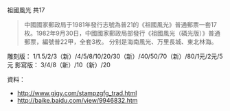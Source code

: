 祖國風光 共17

>中國國家郵政局于1981年發行志號為普21的《祖國風光》普通郵票一套17枚。1982年9月30日，中國國家郵政局部發行《祖國風光（磷光版）》普通郵票，編號普22甲，全套3枚。 分别是海南風光、万里長城、東北林海。

雕刻版：
1/1.5/2/3（新）/4/5/8/10/20/30（新）/40/50/70（新）/80/1元/2元/5元
影寫版：
3/4/8（新）/10（新）/20

資料：
  * http://www.gjgy.com/stampzgfg_trad.html
  * http://baike.baidu.com/view/9946832.htm
